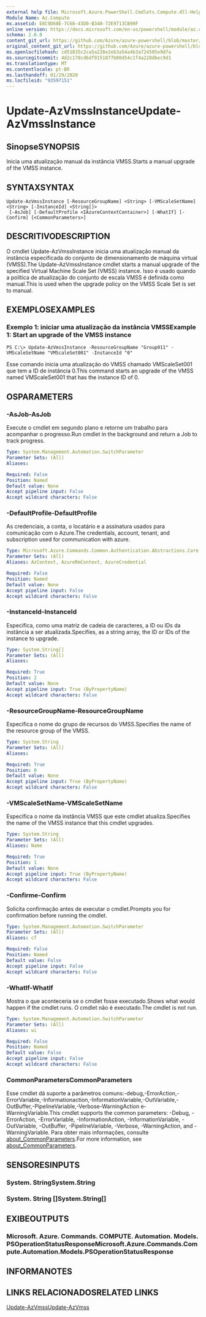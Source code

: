 ```yaml
---
external help file: Microsoft.Azure.PowerShell.Cmdlets.Compute.dll-Help.xml
Module Name: Az.Compute
ms.assetid: E8C9D68E-7C68-43D0-B348-72E9713CB99F
online version: https://docs.microsoft.com/en-us/powershell/module/az.compute/update-azvmssinstance
schema: 2.0.0
content_git_url: https://github.com/Azure/azure-powershell/blob/master/src/Compute/Compute/help/Update-AzVmssInstance.md
original_content_git_url: https://github.com/Azure/azure-powershell/blob/master/src/Compute/Compute/help/Update-AzVmssInstance.md
ms.openlocfilehash: cd51835c2ca5a228e2eb3a54a4b3a724505e9d7a
ms.sourcegitcommit: 4d2c178cd6df9151877b08d54c1f4a228dbec9d1
ms.translationtype: MT
ms.contentlocale: pt-BR
ms.lasthandoff: 01/29/2020
ms.locfileid: "93597151"
---
```

# <span data-ttu-id="182cf-101">Update-AzVmssInstance</span><span class="sxs-lookup"><span data-stu-id="182cf-101">Update-AzVmssInstance</span></span>

## <span data-ttu-id="182cf-102">Sinopse</span><span class="sxs-lookup"><span data-stu-id="182cf-102">SYNOPSIS</span></span>
<span data-ttu-id="182cf-103">Inicia uma atualização manual da instância VMSS.</span><span class="sxs-lookup"><span data-stu-id="182cf-103">Starts a manual upgrade of the VMSS instance.</span></span>

## <span data-ttu-id="182cf-104">SYNTAX</span><span class="sxs-lookup"><span data-stu-id="182cf-104">SYNTAX</span></span>

```
Update-AzVmssInstance [-ResourceGroupName] <String> [-VMScaleSetName] <String> [-InstanceId] <String[]>
 [-AsJob] [-DefaultProfile <IAzureContextContainer>] [-WhatIf] [-Confirm] [<CommonParameters>]
```

## <span data-ttu-id="182cf-105">DESCRITIVO</span><span class="sxs-lookup"><span data-stu-id="182cf-105">DESCRIPTION</span></span>
<span data-ttu-id="182cf-106">O cmdlet Update-AzVmssInstance inicia uma atualização manual da instância especificada do conjunto de dimensionamento de máquina virtual (VMSS).</span><span class="sxs-lookup"><span data-stu-id="182cf-106">The Update-AzVmssInstance cmdlet starts a manual upgrade of the specified Virtual Machine Scale Set (VMSS) instance.</span></span>
<span data-ttu-id="182cf-107">Isso é usado quando a política de atualização do conjunto de escala VMSS é definida como manual.</span><span class="sxs-lookup"><span data-stu-id="182cf-107">This is used when the upgrade policy on the VMSS Scale Set is set to manual.</span></span>

## <span data-ttu-id="182cf-108">EXEMPLOS</span><span class="sxs-lookup"><span data-stu-id="182cf-108">EXAMPLES</span></span>

### <span data-ttu-id="182cf-109">Exemplo 1: iniciar uma atualização da instância VMSS</span><span class="sxs-lookup"><span data-stu-id="182cf-109">Example 1: Start an upgrade of the VMSS instance</span></span>
```
PS C:\> Update-AzVmssInstance -ResourceGroupName "Group011" -VMScaleSetName "VMScaleSet001" -InstanceId "0"
```

<span data-ttu-id="182cf-110">Esse comando inicia uma atualização do VMSS chamado VMScaleSet001 que tem a ID de instância 0.</span><span class="sxs-lookup"><span data-stu-id="182cf-110">This command starts an upgrade of the VMSS named VMScaleSet001 that has the instance ID of 0.</span></span>

## <span data-ttu-id="182cf-111">OS</span><span class="sxs-lookup"><span data-stu-id="182cf-111">PARAMETERS</span></span>

### <span data-ttu-id="182cf-112">-AsJob</span><span class="sxs-lookup"><span data-stu-id="182cf-112">-AsJob</span></span>
<span data-ttu-id="182cf-113">Execute o cmdlet em segundo plano e retorne um trabalho para acompanhar o progresso.</span><span class="sxs-lookup"><span data-stu-id="182cf-113">Run cmdlet in the background and return a Job to track progress.</span></span>

```yaml
Type: System.Management.Automation.SwitchParameter
Parameter Sets: (All)
Aliases:

Required: False
Position: Named
Default value: None
Accept pipeline input: False
Accept wildcard characters: False
```

### <span data-ttu-id="182cf-114">-DefaultProfile</span><span class="sxs-lookup"><span data-stu-id="182cf-114">-DefaultProfile</span></span>
<span data-ttu-id="182cf-115">As credenciais, a conta, o locatário e a assinatura usados para comunicação com o Azure.</span><span class="sxs-lookup"><span data-stu-id="182cf-115">The credentials, account, tenant, and subscription used for communication with azure.</span></span>

```yaml
Type: Microsoft.Azure.Commands.Common.Authentication.Abstractions.Core.IAzureContextContainer
Parameter Sets: (All)
Aliases: AzContext, AzureRmContext, AzureCredential

Required: False
Position: Named
Default value: None
Accept pipeline input: False
Accept wildcard characters: False
```

### <span data-ttu-id="182cf-116">-InstanceId</span><span class="sxs-lookup"><span data-stu-id="182cf-116">-InstanceId</span></span>
<span data-ttu-id="182cf-117">Especifica, como uma matriz de cadeia de caracteres, a ID ou IDs da instância a ser atualizada.</span><span class="sxs-lookup"><span data-stu-id="182cf-117">Specifies, as a string array, the ID or IDs of the instance to upgrade.</span></span>

```yaml
Type: System.String[]
Parameter Sets: (All)
Aliases:

Required: True
Position: 2
Default value: None
Accept pipeline input: True (ByPropertyName)
Accept wildcard characters: False
```

### <span data-ttu-id="182cf-118">-ResourceGroupName</span><span class="sxs-lookup"><span data-stu-id="182cf-118">-ResourceGroupName</span></span>
<span data-ttu-id="182cf-119">Especifica o nome do grupo de recursos do VMSS.</span><span class="sxs-lookup"><span data-stu-id="182cf-119">Specifies the name of the resource group of the VMSS.</span></span>

```yaml
Type: System.String
Parameter Sets: (All)
Aliases:

Required: True
Position: 0
Default value: None
Accept pipeline input: True (ByPropertyName)
Accept wildcard characters: False
```

### <span data-ttu-id="182cf-120">-VMScaleSetName</span><span class="sxs-lookup"><span data-stu-id="182cf-120">-VMScaleSetName</span></span>
<span data-ttu-id="182cf-121">Especifica o nome da instância VMSS que este cmdlet atualiza.</span><span class="sxs-lookup"><span data-stu-id="182cf-121">Specifies the name of the VMSS instance that this cmdlet upgrades.</span></span>

```yaml
Type: System.String
Parameter Sets: (All)
Aliases: Name

Required: True
Position: 1
Default value: None
Accept pipeline input: True (ByPropertyName)
Accept wildcard characters: False
```

### <span data-ttu-id="182cf-122">-Confirme</span><span class="sxs-lookup"><span data-stu-id="182cf-122">-Confirm</span></span>
<span data-ttu-id="182cf-123">Solicita confirmação antes de executar o cmdlet.</span><span class="sxs-lookup"><span data-stu-id="182cf-123">Prompts you for confirmation before running the cmdlet.</span></span>

```yaml
Type: System.Management.Automation.SwitchParameter
Parameter Sets: (All)
Aliases: cf

Required: False
Position: Named
Default value: False
Accept pipeline input: False
Accept wildcard characters: False
```

### <span data-ttu-id="182cf-124">-WhatIf</span><span class="sxs-lookup"><span data-stu-id="182cf-124">-WhatIf</span></span>
<span data-ttu-id="182cf-125">Mostra o que aconteceria se o cmdlet fosse executado.</span><span class="sxs-lookup"><span data-stu-id="182cf-125">Shows what would happen if the cmdlet runs.</span></span>
<span data-ttu-id="182cf-126">O cmdlet não é executado.</span><span class="sxs-lookup"><span data-stu-id="182cf-126">The cmdlet is not run.</span></span>

```yaml
Type: System.Management.Automation.SwitchParameter
Parameter Sets: (All)
Aliases: wi

Required: False
Position: Named
Default value: False
Accept pipeline input: False
Accept wildcard characters: False
```

### <span data-ttu-id="182cf-127">CommonParameters</span><span class="sxs-lookup"><span data-stu-id="182cf-127">CommonParameters</span></span>
<span data-ttu-id="182cf-128">Esse cmdlet dá suporte a parâmetros comuns:-debug,-ErrorAction,-ErrorVariable,-Informationaction,-InformationVariable,-OutVariable,-OutBuffer,-PipelineVariable,-Verbose-WarningAction e-WarningVariable.</span><span class="sxs-lookup"><span data-stu-id="182cf-128">This cmdlet supports the common parameters: -Debug, -ErrorAction, -ErrorVariable, -InformationAction, -InformationVariable, -OutVariable, -OutBuffer, -PipelineVariable, -Verbose, -WarningAction, and -WarningVariable.</span></span> <span data-ttu-id="182cf-129">Para obter mais informações, consulte [about_CommonParameters](https://go.microsoft.com/fwlink/?LinkID=113216).</span><span class="sxs-lookup"><span data-stu-id="182cf-129">For more information, see [about_CommonParameters](https://go.microsoft.com/fwlink/?LinkID=113216).</span></span>

## <span data-ttu-id="182cf-130">SENSORES</span><span class="sxs-lookup"><span data-stu-id="182cf-130">INPUTS</span></span>

### <span data-ttu-id="182cf-131">System. String</span><span class="sxs-lookup"><span data-stu-id="182cf-131">System.String</span></span>

### <span data-ttu-id="182cf-132">System. String []</span><span class="sxs-lookup"><span data-stu-id="182cf-132">System.String[]</span></span>

## <span data-ttu-id="182cf-133">EXIBE</span><span class="sxs-lookup"><span data-stu-id="182cf-133">OUTPUTS</span></span>

### <span data-ttu-id="182cf-134">Microsoft. Azure. Commands. COMPUTE. Automation. Models. PSOperationStatusResponse</span><span class="sxs-lookup"><span data-stu-id="182cf-134">Microsoft.Azure.Commands.Compute.Automation.Models.PSOperationStatusResponse</span></span>

## <span data-ttu-id="182cf-135">INFORMA</span><span class="sxs-lookup"><span data-stu-id="182cf-135">NOTES</span></span>

## <span data-ttu-id="182cf-136">LINKS RELACIONADOS</span><span class="sxs-lookup"><span data-stu-id="182cf-136">RELATED LINKS</span></span>

[<span data-ttu-id="182cf-137">Update-AzVmss</span><span class="sxs-lookup"><span data-stu-id="182cf-137">Update-AzVmss</span></span>](./Update-AzVmss.md)


